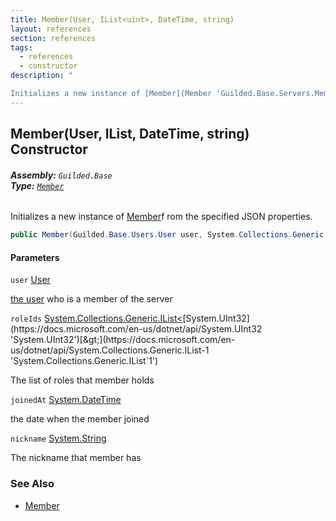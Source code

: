 ```yaml
---
title: Member(User, IList<uint>, DateTime, string)
layout: references
section: references
tags:
  - references
  - constructor
description: "

Initializes a new instance of [Member](Member 'Guilded.Base.Servers.Member')f rom the specified JSON properties."
---
```


## Member(User, IList<uint>, DateTime, string) Constructor
###### **Assembly:** `Guilded.Base`<br/>**Type:** [`Member`](Member 'Guilded.Base.Servers.Member')

Initializes a new instance of [Member](Member 'Guilded.Base.Servers.Member')f rom the specified JSON properties.

```csharp
public Member(Guilded.Base.Users.User user, System.Collections.Generic.IList<uint> roleIds, System.DateTime joinedAt, string? nickname=null);
```
#### Parameters

<a name='Guilded.Base.Servers.Member.Member(Guilded.Base.Users.User,System.Collections.Generic.IList_uint_,System.DateTime,string).user'></a>

`user` [User](User 'Guilded.Base.Users.User')

[the user](User 'Guilded.Base.Users.User') who is a member of the server

<a name='Guilded.Base.Servers.Member.Member(Guilded.Base.Users.User,System.Collections.Generic.IList_uint_,System.DateTime,string).roleIds'></a>

`roleIds` [System.Collections.Generic.IList&lt;](https://docs.microsoft.com/en-us/dotnet/api/System.Collections.Generic.IList-1 'System.Collections.Generic.IList`1')[System.UInt32](https://docs.microsoft.com/en-us/dotnet/api/System.UInt32 'System.UInt32')[&gt;](https://docs.microsoft.com/en-us/dotnet/api/System.Collections.Generic.IList-1 'System.Collections.Generic.IList`1')

The list of roles that member holds

<a name='Guilded.Base.Servers.Member.Member(Guilded.Base.Users.User,System.Collections.Generic.IList_uint_,System.DateTime,string).joinedAt'></a>

`joinedAt` [System.DateTime](https://docs.microsoft.com/en-us/dotnet/api/System.DateTime 'System.DateTime')

the date when the member joined

<a name='Guilded.Base.Servers.Member.Member(Guilded.Base.Users.User,System.Collections.Generic.IList_uint_,System.DateTime,string).nickname'></a>

`nickname` [System.String](https://docs.microsoft.com/en-us/dotnet/api/System.String 'System.String')

The nickname that member has

### See Also
- [Member](Member 'Guilded.Base.Servers.Member')